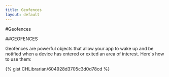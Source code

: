 ```yaml
---
title: Geofences
layout: default
---
```

#Geofences

##GEOFENCES

Geofences are powerful objects that allow your app to wake up and be notified when a device has entered or exited an area of interest. Here's how to use them:

{% gist CHLibrarian/604928d3705c3d0d78cd %}
